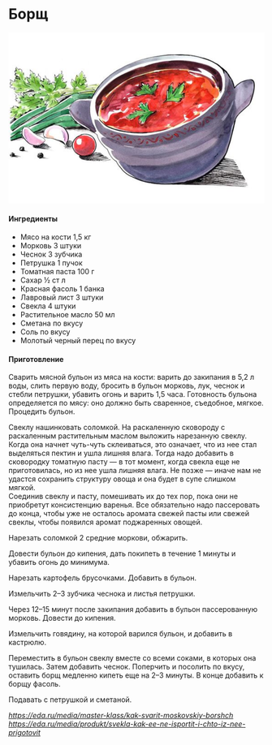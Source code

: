 # Борщ

![Борщ](..\pics\728836862f731dcfa6b532f2ace8b4ed.jpg)

#### Ингредиенты

* Мясо на кости 1,5 кг
* Морковь 3 штуки
* Чеснок 3 зубчика
* Петрушка 1 пучок
* Томатная паста 100 г
* Сахар ½ ст л
* Красная фасоль 1 банка
* Лавровый лист 3 штуки
* Свекла 4 штуки
* Растительное масло 50 мл
* Сметана по вкусу
* Соль по вкусу
* Молотый черный перец по вкусу

#### Приготовление

Сварить мясной бульон из мяса на кости: варить до закипания в 5,2 л воды, слить первую воду, бросить в бульон морковь, лук, чеснок и стебли петрушки, убавить огонь и варить 1,5 часа. Готовность бульона определяется по мясу: оно должно быть сваренное, съедобное, мягкое. Процедить бульон.

Свеклу нашинковать соломкой. На раскаленную сковороду с раскаленным растительным маслом выложить нарезанную свеклу. Когда она начнет чуть-чуть склеиваться, это означает, что из нее стал выделяться пектин и ушла лишняя влага. Тогда надо добавить в сковородку томатную пасту — в тот момент, когда свекла еще не приготовилась, но из нее ушла лишняя влага. Не позже — иначе нам не удастся сохранить структуру овоща и она будет в супе слишком мягкой.  
Соединив свеклу и пасту, помешивать их до тех пор, пока они не приобретут консистенцию варенья. Все обязательно надо пассеровать до конца, чтобы уже не осталось аромата свежей пасты или свежей свеклы, чтобы появился аромат поджаренных овощей.

Нарезать соломкой 2 средние моркови, обжарить.

Довести бульон до кипения, дать покипеть в течение 1 минуты и убавить огонь до минимума.

Нарезать картофель брусочками. Добавить в бульон.

Измельчить 2–3 зубчика чеснока и листья петрушки.

Через 12–15 минут после закипания добавить в бульон пассерованную морковь. Довести до кипения.

Измельчить говядину, на которой варился бульон, и добавить в кастрюлю.

Переместить в бульон свеклу вместе со всеми соками, в которых она тушилась. Затем добавить чеснок. Поперчить и посолить по вкусу, оставить борщ медленно кипеть еще на 2–3 минуты. В конце добавить к борщу фасоль.

Подавать с петрушкой и сметаной.

*https://eda.ru/media/master-klass/kak-svarit-moskovskiy-borshch*
*https://eda.ru/media/produkt/svekla-kak-ee-ne-isportit-i-chto-iz-nee-prigotovit*
